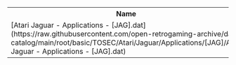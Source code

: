 <table>
<tr><th>Name</th><th>Size</th></tr>
<tr><td>[Atari Jaguar - Applications - [JAG].dat](https://raw.githubusercontent.com/open-retrogaming-archive/dat-catalog/main/root/basic/TOSEC/Atari/Jaguar/Applications/[JAG]/Atari Jaguar - Applications - [JAG].dat)</td><td>5577</td></tr>
</table>
